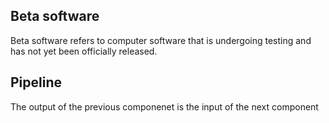 ## Beta software
Beta software refers to computer software that is undergoing testing and has not yet been officially released.

## Pipeline 
The output of the previous componenet is the input of the next component
